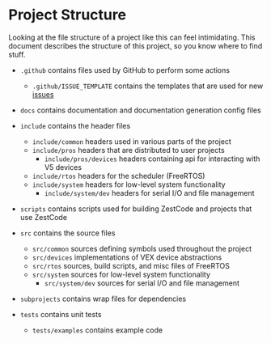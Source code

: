 # Project Structure

Looking at the file structure of a project like this can feel intimidating. This document describes the structure of this project, so you know where to find stuff.

- `.github` contains files used by GitHub to perform some actions
  - `.github/ISSUE_TEMPLATE` contains the templates that are used for new [issues](https://github.com/ZestCommunity/ZestCode/issues)

- `docs` contains documentation and documentation generation config files

- `include` contains the header files
  - `include/common` headers used in various parts of the project
  - `include/pros` headers that are distributed to user projects
    - `include/pros/devices` headers containing api for interacting with V5 devices
  - `include/rtos` headers for the scheduler (FreeRTOS)
  - `include/system` headers for low-level system functionality
    - `include/system/dev` headers for serial I/O and file management

- `scripts` contains scripts used for building ZestCode and projects that use ZestCode

- `src` contains the source files
  - `src/common` sources defining symbols used throughout the project
  - `src/devices` implementations of VEX device abstractions
  - `src/rtos` sources, build scripts, and misc files of FreeRTOS
  - `src/system` sources for low-level system functionality
    - `src/system/dev` sources for serial I/O and file management

- `subprojects` contains wrap files for dependencies

- `tests` contains unit tests
  - `tests/examples` contains example code